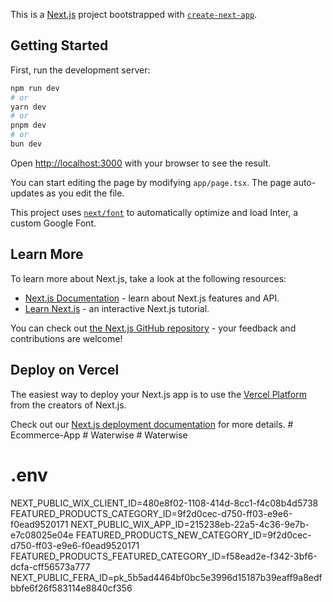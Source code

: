 This is a [Next.js](https://nextjs.org/) project bootstrapped with [`create-next-app`](https://github.com/vercel/next.js/tree/canary/packages/create-next-app).

## Getting Started

First, run the development server:

```bash
npm run dev
# or
yarn dev
# or
pnpm dev
# or
bun dev
```

Open [http://localhost:3000](http://localhost:3000) with your browser to see the result.

You can start editing the page by modifying `app/page.tsx`. The page auto-updates as you edit the file.

This project uses [`next/font`](https://nextjs.org/docs/basic-features/font-optimization) to automatically optimize and load Inter, a custom Google Font.

## Learn More

To learn more about Next.js, take a look at the following resources:

- [Next.js Documentation](https://nextjs.org/docs) - learn about Next.js features and API.
- [Learn Next.js](https://nextjs.org/learn) - an interactive Next.js tutorial.

You can check out [the Next.js GitHub repository](https://github.com/vercel/next.js/) - your feedback and contributions are welcome!

## Deploy on Vercel

The easiest way to deploy your Next.js app is to use the [Vercel Platform](https://vercel.com/new?utm_medium=default-template&filter=next.js&utm_source=create-next-app&utm_campaign=create-next-app-readme) from the creators of Next.js.

Check out our [Next.js deployment documentation](https://nextjs.org/docs/deployment) for more details.
#   E c o m m e r c e - A p p 
 
 #   W a t e r w i s e 
 
 #   W a t e r w i s e 

# .env
NEXT_PUBLIC_WIX_CLIENT_ID=480e8f02-1108-414d-8cc1-f4c08b4d5738
FEATURED_PRODUCTS_CATEGORY_ID=9f2d0cec-d750-ff03-e9e6-f0ead9520171
NEXT_PUBLIC_WIX_APP_ID=215238eb-22a5-4c36-9e7b-e7c08025e04e
FEATURED_PRODUCTS_NEW_CATEGORY_ID=9f2d0cec-d750-ff03-e9e6-f0ead9520171
FEATURED_PRODUCTS_FEATURED_CATEGORY_ID=f58ead2e-f342-3bf6-dcfa-cff56573a777
NEXT_PUBLIC_FERA_ID=pk_5b5ad4464bf0bc5e3996d15187b39eaff9a8edfbbfe6f26f583114e8840cf356
 
 
